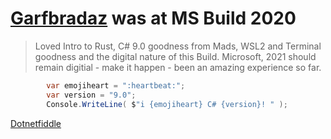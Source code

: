 # [Garfbradaz](https://twitter.com/garfbradaz) was at MS Build 2020

> Loved Intro to Rust, C# 9.0 goodness from Mads, WSL2 and Terminal goodness and the digital nature of this Build. 
> Microsoft, 2021 should remain digitial - make it happen - been an amazing experience so far.


```c#
		var emojiheart = ":heartbeat:";
		var version = "9.0";
		Console.WriteLine( $"i {emojiheart} C# {version}! " );
```

[Dotnetfiddle](https://dotnetfiddle.net/HYL6DF)
